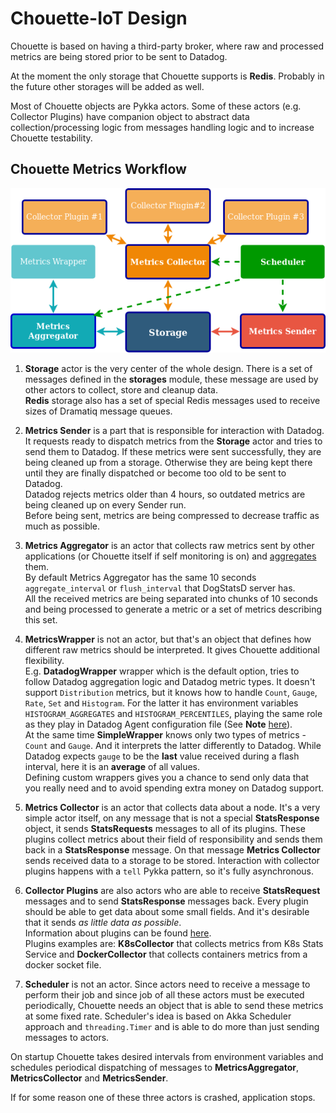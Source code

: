 # Chouette-IoT Design

Chouette is based on having a third-party broker, where raw and processed metrics are being stored prior to be sent to Datadog.

At the moment the only storage that Chouette supports is **Redis**. Probably in the future other storages will be added as well.

Most of Chouette objects are Pykka actors. Some of these actors (e.g. Collector Plugins) have companion object to abstract data collection/processing logic from  messages handling logic and to increase Chouette testability.

## Chouette Metrics Workflow

![Chouette Design Diagram](ChouetteDesign.png)

1. **Storage** actor is the very center of the whole design. There is a set of messages defined in the **storages** module, these message are used by other actors to collect, store and cleanup data.  
**Redis** storage also has a set of special Redis messages used to receive sizes of Dramatiq message queues.  

2. **Metrics Sender** is a part that is responsible for interaction with Datadog. It requests ready to dispatch metrics from the **Storage** actor and tries to send them to Datadog. If these metrics were sent successfully, they are being cleaned up from a storage. Otherwise they are being kept there until they are finally dispatched or become too old to be sent to Datadog.  
Datadog rejects metrics older than 4 hours, so outdated metrics are being cleaned up on every Sender run.  
Before being sent, metrics are being compressed to decrease traffic as much as possible.

3. **Metrics Aggregator** is an actor that collects raw metrics sent by other applications (or Chouette itself if self monitoring is on) and [aggregates](https://docs.datadoghq.com/developers/dogstatsd/data_aggregation/) them.  
By default Metrics Aggregator has the same 10 seconds `aggregate_interval` or `flush_interval` that DogStatsD server has.  
All the received metrics are being separated into chunks of 10 seconds and being processed to generate a metric or a set of metrics describing this set.  

4. **MetricsWrapper** is not an actor, but that's an object that defines how different raw metrics should be interpreted. It gives Chouette additional flexibility.  
E.g. **DatadogWrapper** wrapper which is the default option, tries to follow Datadog aggregation logic and Datadog metric types. It doesn't support `Distribution` metrics, but it knows how to handle `Count`, `Gauge`, `Rate`, `Set` and `Histogram`. For the latter it has environment variables `HISTOGRAM_AGGREGATES` and `HISTOGRAM_PERCENTILES`, playing the same role as they play in Datadog Agent configuration file (See **Note** [here](https://docs.datadoghq.com/developers/metrics/types/?tab=histogram#metric-types)).  
At the same time **SimpleWrapper** knows only two types of metrics - `Count` and `Gauge`. And it interprets the latter differently to Datadog. While Datadog expects `gauge` to be the **last** value received during a flash interval, here it is an **average** of all values.  
Defining custom wrappers gives you a chance to send only data that you really need and to avoid spending extra money on Datadog support.

5. **Metrics Collector** is an actor that collects data about a node. It's a very simple actor itself, on any message that is not a special **StatsResponse** object, it sends **StatsRequests** messages to all of its plugins. These plugins collect metrics about their field of responsibility and sends them back in a **StatsResponse** message. On that message **Metrics Collector** sends received data to a storage to be stored. Interaction with collector plugins happens with a `tell` Pykka pattern, so it's fully asynchronous.

6. **Collector Plugins** are also actors who are able to receive **StatsRequest** messages and to send **StatsResponse** messages back. Every plugin should be able to get data about some small fields. And it's desirable that it sends *as little data as possible*.  
Information about plugins can be found [here](./COLLECTOR_PLUGINS.md).  
Plugins examples are: **K8sCollector** that collects metrics from K8s Stats Service and **DockerCollector** that collects containers metrics from a docker socket file.

7. **Scheduler** is not an actor. Since actors need to receive a message to perform their job and since job of all these actors must be executed periodically, Chouette needs an object that is able to send these metrics at some fixed rate. Scheduler's idea is based on Akka Scheduler approach and `threading.Timer` and is able to do more than just sending messages to actors.

On startup Chouette takes desired intervals from environment variables and schedules periodical dispatching of messages to **MetricsAggregator**, **MetricsCollector** and **MetricsSender**.

If for some reason one of these three actors is crashed, application stops.